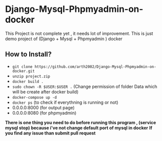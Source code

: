 # Django-Mysql-Phpmyadmin-on-docker
This Project is not complete yet , it needs lot of improvement.
This is just demo project of (Django + Mysql + Phpmyadmin ) docker
## How to Install?
- `git clone https://github.com/arth2002/Django-Mysql-Phpmyadmin-on-docker.git`
- `unzip project.zip`
- `docker build .`
- `sudo chown -R $USER:$USER .` (Change permission of folder Data which will be create after docker build)
- `docker-compose up -d`
- `docker ps` (to check if everythning is running or not)
- 0.0.0.0:8000 (for output page)
- 0.0.0.0:8080 (for phpmyadmin)


**There is one thing you need to do before running this program , (service mysql stop) because i've not change default port of mysql in docker**
**If you find any issue than submit pull request**
